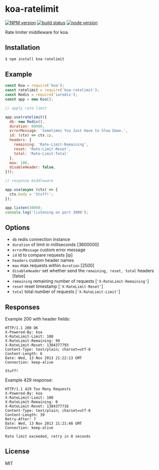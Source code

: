 
# koa-ratelimit

[![NPM version][npm-image]][npm-url]
[![build status][travis-image]][travis-url]
[![node version][node-image]][node-url]

[npm-image]: https://img.shields.io/npm/v/koa-ratelimit.svg?style=flat-square
[npm-url]: https://npmjs.org/package/koa-ratelimit
[travis-image]: https://img.shields.io/travis/koajs/ratelimit.svg?style=flat-square
[travis-url]: https://travis-ci.org/koajs/ratelimit
[node-image]: https://img.shields.io/badge/node.js-%3E=_7.6-red.svg?style=flat-square
[node-url]: http://nodejs.org/download/

 Rate limiter middleware for koa.

## Installation

```js
$ npm install koa-ratelimit
```

## Example

```js
const Koa = require('koa');
const ratelimit = require('koa-ratelimit');
const Redis = require('ioredis');
const app = new Koa();

// apply rate limit

app.use(ratelimit({
  db: new Redis(),
  duration: 60000,
  errorMessage: 'Sometimes You Just Have to Slow Down.',
  id: (ctx) => ctx.ip,
  headers: {
    remaining: 'Rate-Limit-Remaining',
    reset: 'Rate-Limit-Reset',
    total: 'Rate-Limit-Total'
  },
  max: 100,
  disableHeader: false,
}));

// response middleware

app.use(async (ctx) => {
  ctx.body = 'Stuff!';
});

app.listen(3000);
console.log('listening on port 3000');
```

## Options

 - `db` redis connection instance
 - `duration` of limit in milliseconds [3600000]
 - `errorMessage` custom error message
 - `id` id to compare requests [ip]
 - `headers` custom header names
 - `max` max requests within `duration` [2500]
 - `disableHeader` set whether send the `remaining, reset, total` headers [false]
  - `remaining` remaining number of requests [`'X-RateLimit-Remaining'`]
  - `reset` reset timestamp [`'X-RateLimit-Reset'`]
  - `total` total number of requests [`'X-RateLimit-Limit'`]

## Responses

 Example 200 with header fields:

```
HTTP/1.1 200 OK
X-Powered-By: koa
X-RateLimit-Limit: 100
X-RateLimit-Remaining: 99
X-RateLimit-Reset: 1384377793
Content-Type: text/plain; charset=utf-8
Content-Length: 6
Date: Wed, 13 Nov 2013 21:22:13 GMT
Connection: keep-alive

Stuff!
```

 Example 429 response:

```
HTTP/1.1 429 Too Many Requests
X-Powered-By: koa
X-RateLimit-Limit: 100
X-RateLimit-Remaining: 0
X-RateLimit-Reset: 1384377716
Content-Type: text/plain; charset=utf-8
Content-Length: 39
Retry-After: 7
Date: Wed, 13 Nov 2013 21:21:48 GMT
Connection: keep-alive

Rate limit exceeded, retry in 8 seconds
```

## License

 MIT
